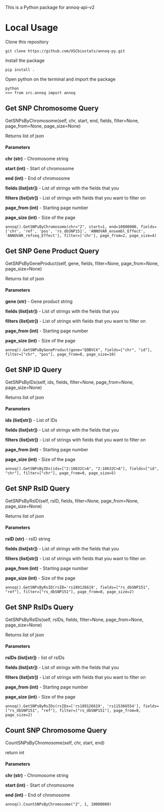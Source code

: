 This is a Python package for annoq-api-v2

# Local Usage

Clone this repository
```
git clone https://github.com/USCbiostats/annoq-py.git
```

Install the package 
```
pip install .
```

Open python on the terminal and import the package
```
python 
>>> from src.annoq import annoq
```

## Get SNP Chromosome Query
GetSNPsByChromosome(self, chr, start, end, fields, filter=None, page_from=None, page_size=None)

Returns list of json

#### Parameters

**chr (str)** -  Chromosome string

**start (int)** - Start of chromosome

**end (int)** - End of chromosome

**fields (list[str])** - List of strings with the fields that you

**filters (list[str])** - List of strings with fields that you want to filter on

**page_from (int)** - Starting page number

**page_size (int)** - Size of the page
```
annoq().GetSNPsByChromosome(chr="2", start=1, end=10000000, fields=['chr', 'ref', 'pos', 'rs_dbSNP151', 'ANNOVAR_ensembl_Effect', 'ANNOVAR_refseq_Effect'], filter=['chr'], page_from=2, page_size=4)
```


## Get SNP Gene Product Query
GetSNPsByGeneProduct(self, gene, fields, filter=None, page_from=None, page_size=None)

Returns list of json

#### Parameters 

**gene (str)** -  Gene product string

**fields (list[str])** - List of strings with the fields that you

**filters (list[str])** - List of strings with fields that you want to filter on

**page_from (int)** - Starting page number

**page_size (int)** - Size of the page

```
annoq().GetSNPsByGeneProduct(gene="Q9BVC4", fields=["chr", "id"], filter=["chr", "pos"], page_from=0, page_size=10)
```

## Get SNP ID Query
GetSNPsByIDs(self, ids, fields, filter=None, page_from=None, page_size=None)

Returns list of json

#### Parameters 

**ids (list[str])** -  List of IDs

**fields (list[str])** - List of strings with the fields that you

**filters (list[str])** - List of strings with fields that you want to filter on

**page_from (int)** - Starting page number

**page_size (int)** - Size of the page

```
annoq().GetSNPsByIDs(ids=["2:10632C>A", "2:10632C>A"], fields=["id", "chr"], filter=["chr"], page_from=0, page_size=5)
```

## Get SNP RsID Query
GetSNPsByRsID(self, rsID, fields, filter=None, page_from=None, page_size=None)

Returns list of json

#### Parameters 

**rsID (str)** -  rsID string

**fields (list[str])** - List of strings with the fields that you

**filters (list[str])** - List of strings with fields that you want to filter on

**page_from (int)** - Starting page number

**page_size (int)** - Size of the page

```
annoq().GetSNPsByRsID(rsID='rs189126619', fields=["rs_dbSNP151", "ref"], filter=["rs_dbSNP151"], page_from=0, page_size=2)
```

## Get SNP RsIDs Query
GetSNPsByRsIDs(self, rsIDs, fields, filter=None, page_from=None, page_size=None)

Returns list of json

#### Parameters 

**rsIDs (list[str])** -  list of rsIDs

**fields (list[str])** - List of strings with the fields that you

**filters (list[str])** - List of strings with fields that you want to filter on

**page_from (int)** - Starting page number

**page_size (int)** - Size of the page

```
annoq().GetSNPsByRsIDs(rsIDs=['rs189126619', 'rs115366554'], fields=["rs_dbSNP151", "ref"], filter=["rs_dbSNP151"], page_from=0, page_size=2)
```

## Count SNP Chromosome Query
CountSNPsByChromosome(self, chr, start, end)

return int

#### Parameters

**chr (str)** -  Chromosome string

**start (int)** - Start of chromosome

**end (int)** - End of chromosome

```
annoq().CountSNPsByChromosome("2", 1, 10000000)
```